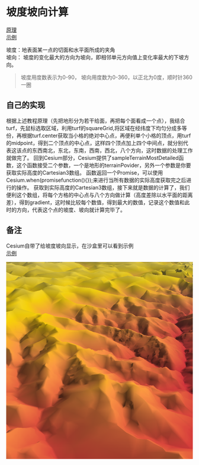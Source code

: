 # 坡度坡向计算
[原理](https://qinlj.github.io/zh/docs/surfaceanalyst/slope/)   
[示例](https://blog.csdn.net/u014368040/article/details/96586737)

坡度：地表面某一点的切面和水平面所成的夹角   
坡向： 坡度的变化最大的方向为坡向，即相邻单元方向值上变化率最大的下坡方向。
> 坡度用度数表示为0-90，
> 坡向用度数为0-360，以正北为0度，顺时针360一圈
## 自己的实现 
 根据上述教程原理（先把地形分为若干给面，再把每个面看成一个点），我结合turf，先鼠标选取区域，利用turf的squareGrid,将区域在经纬度下均匀分成多等份，再根据turf.center获取当小格的绝对中心点，再便利单个小格的顶点，用turf的midpoint，得到二个顶点的中心点，这样四个顶点加上四个中间点，就分别代表这该点的东西南北，东北，东南，西南，西北，八个方向，这时数据的处理工作就做完了。
 回到Cesium部分，Cesium提供了sampleTerrainMostDetailed函数，这个函数接受二个参数，一个是地形的terrainPovider，另外一个参数是你要获取实际高度的Cartesian3数组。
 函数返回一个Promise，可以使用Cesium.when(promisefunction(){});来进行当所有数据的实际高度获取完之后进行的操作。
 获取到实际高度的Cartesian3数组，接下来就是数据的计算了，我们便利这个数组，将每个方格的中心点与八个方向做计算（高度差除以水平面的距离差），得到gradient，这时候比较每个数值，得到最大的数值，记录这个数值和此时的方向，代表这个点的坡度、坡向就计算完毕了。
## 备注
Cesium自带了给坡度坡向显示，在沙盒里可以看到示例   
[示例](https://sandcastle.cesium.com/index.html?src=Globe%20Materials.html)

![alt效果](../images/坡度坡向.png)
